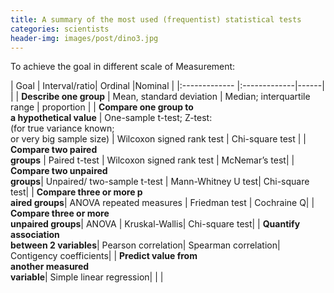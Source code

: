 ```yaml
---
title: A summary of the most used (frequentist) statistical tests
categories: scientists
header-img: images/post/dino3.jpg
---
```


To achieve the goal in different scale of Measurement:

| Goal        | Interval/ratio| Ordinal  |Nominal |
|:------------- |:-------------|------| |
| **Describe one group**     | Mean, standard deviation | Median; interquartile range | proportion |
| **Compare one group to <br>a hypothetical value**    | One-sample t-test; Z-test:<br> (for true variance known; <br>or very big sample size)     |   Wilcoxon signed rank test | Chi-square test |
| **Compare two paired <br>groups** | Paired t-test       | Wilcoxon signed rank test | McNemar’s test|
| **Compare two unpaired <br>groups**| Unpaired/ two-sample t-test | Mann-Whitney U test| Chi-square test|
| **Compare three or more p<br>aired groups**| ANOVA repeated measures | Friedman test |  Cochraine Q|
| **Compare three or more <br>unpaired groups**| ANOVA | Kruskal-Wallis| Chi-square test|
| **Quantify association <br>between 2 variables**| Pearson correlation| Spearman correlation| Contigency coefficients|
| **Predict value from <br>another measured <br>variable**| Simple linear regression| | |
